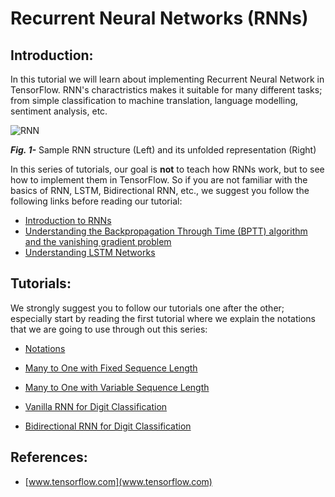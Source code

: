 # Recurrent Neural Networks (RNNs)

## Introduction:

In this tutorial we will learn about implementing Recurrent Neural Network in TensorFlow. 
RNN's charactristics makes it suitable for many different tasks; from simple classification to machine translation, language modelling, sentiment analysis, etc.


![RNN](Tutorials/files/01.png)

___Fig. 1-___ Sample RNN structure (Left) and its unfolded representation (Right)


In this series of tutorials, our goal is __not__ to teach how RNNs work, but to see how to implement them in TensorFlow. So if you are not familiar with the basics of RNN, LSTM, Bidirectional RNN, etc., we suggest you follow the following links before reading our tutorial:

- [Introduction to RNNs](http://www.wildml.com/2015/09/recurrent-neural-networks-tutorial-part-1-introduction-to-rnns/)
- [Understanding the Backpropagation Through Time (BPTT) algorithm and the vanishing gradient problem](http://www.wildml.com/2015/09/recurrent-neural-networks-tutorial-part-1-introduction-to-rnns/)
- [Understanding LSTM Networks](https://colah.github.io/posts/2015-08-Understanding-LSTMs/)


## Tutorials:

We strongly suggest you to follow our tutorials one after the other; especially start by reading the first tutorial where we explain the notations that we are going to use through out this series:

- [Notations](https://github.com/easy-tensorflow/easy-tensorflow/blob/master/7_Recurrent_Neural_Network/Tutorials/01_Notations.ipynb)
- [Many to One with Fixed Sequence Length](https://github.com/easy-tensorflow/easy-tensorflow/blob/master/7_Recurrent_Neural_Network/Tutorials/03_Many_to_One_with_Fixed_Sequence_Length.ipynb)
- [Many to One with Variable Sequence Length](https://github.com/easy-tensorflow/easy-tensorflow/blob/master/7_Recurrent_Neural_Network/Tutorials/04_Many_to_One%20_with_Variable_Sequence_Length.ipynb)
- [Vanilla RNN for Digit Classification](https://github.com/easy-tensorflow/easy-tensorflow/blob/master/7_Recurrent_Neural_Network/Tutorials/06_Vanilla_RNN_for_Classification.ipynb)

- [Bidirectional RNN for Digit Classification](https://github.com/easy-tensorflow/easy-tensorflow/blob/master/7_Recurrent_Neural_Network/Tutorials/07_Bidirectional_RNN_for_Classification.ipynb)

## References:
* [www.tensorflow.com](www.tensorflow.com)
